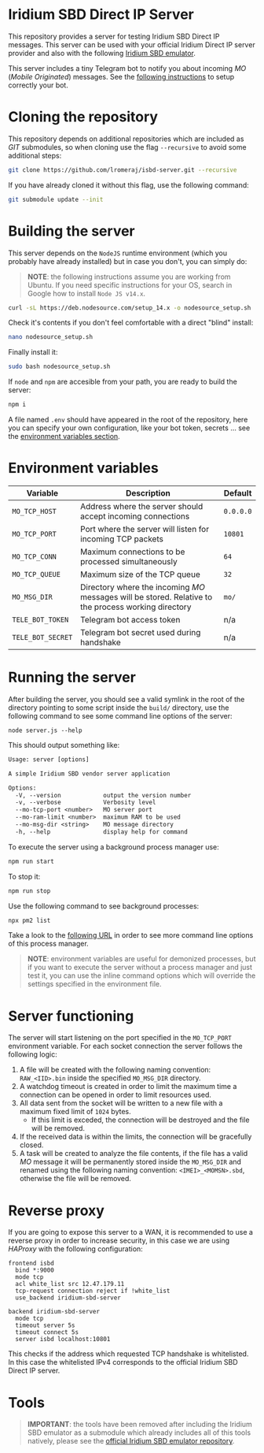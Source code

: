 # Iridium SBD Direct IP Server
This repository provides a server for testing Iridium SBD Direct IP messages. This server can be used with your official Iridium Direct IP server provider and also with the following [Iridium SBD emulator](https://github.com/lromeraj/isbd-emu).

This server includes a tiny Telegram bot to notify you about incoming _MO_ (_Mobile Originated_) messages. See the [following instructions](https://github.com/lromeraj/tele-bot) to setup correctly your bot.


# Cloning the repository

This repository depends on additional repositories which are included as _GIT_ submodules, so when cloning use the flag `--recursive` to avoid some additional steps:
``` bash
git clone https://github.com/lromeraj/isbd-server.git --recursive
```

If you have already cloned it without this flag, use the following command:
``` bash
git submodule update --init
```

# Building the server

This server depends on the `NodeJS` runtime environment (which you probably have already installed) but in case you don't, you can simply do:

> **NOTE**: the following instructions assume you are working from Ubuntu. If you need specific instructions for your OS, search in Google how to install `Node JS v14.x`.

``` bash
curl -sL https://deb.nodesource.com/setup_14.x -o nodesource_setup.sh
```

Check it's contents if you don't feel comfortable with a direct "blind" install:
``` bash
nano nodesource_setup.sh
```

Finally install it:
``` bash
sudo bash nodesource_setup.sh
```

If `node` and `npm` are accesible from your path, you are ready to build the server:
``` bash
npm i
```

A file named `.env` should have appeared in the root of the repository, here you can specify your own configuration, like your bot token, secrets ... see the [environment variables section](#environment-variables).
  
# Environment variables
| Variable | Description | Default |
|----|----|----|
| `MO_TCP_HOST` | Address where the server should accept incoming connections | `0.0.0.0` |
| `MO_TCP_PORT` | Port where the server will listen for incoming TCP packets | `10801` |
| `MO_TCP_CONN` | Maximum connections to be processed simultaneously | `64` |
| `MO_TCP_QUEUE` | Maximum size of the TCP queue | `32` |
| `MO_MSG_DIR` | Directory where the incoming _MO_ messages will be stored. Relative to the process working directory | `mo/` |
| `TELE_BOT_TOKEN` | Telegram bot access token | n/a |
| `TELE_BOT_SECRET` | Telegram bot secret used during handshake | n/a |

# Running the server

After building the server, you should see a valid symlink in the root of the directory pointing to some script inside the `build/` directory, use the following command to see some command line options of the server:
```
node server.js --help
```

This should output something like:
``` txt
Usage: server [options]

A simple Iridium SBD vendor server application

Options:
  -V, --version            output the version number
  -v, --verbose            Verbosity level
  --mo-tcp-port <number>   MO server port
  --mo-ram-limit <number>  maximum RAM to be used
  --mo-msg-dir <string>    MO message directory
  -h, --help               display help for command
```

To execute the server using a background process manager use:
``` bash
npm run start
```

To stop it:
``` bash
npm run stop
```

Use the following command to see background processes:
``` bash
npx pm2 list
```

Take a look to the [following URL](https://pm2.keymetrics.io/docs/usage/process-management/) in order to see more command line options of this process manager.

> **NOTE**: environment variables are useful for demonized processes, but if you want to execute the server without a process manager and just test it, you can use the inline command options which will override the settings specified in the environment file.

# Server functioning

The server will start listening on the port specified in the `MO_TCP_PORT` environment variable. For each socket connection the server follows the following logic:
  1. A file will be created with the following naming convention: `RAW_<IID>.bin` inside the specified `MO_MSG_DIR` directory.
  2. A watchdog timeout is created in order to limit the maximum time a connection can be opened in order to limit resources used.
  3. All data sent from the socket will be written to a new file with a maximum fixed limit of `1024` bytes. 
      - If this limit is exceded, the connection will be destroyed and the file will be removed.
  4. If the received data is within the limits, the connection will be gracefully closed.
  5. A task will be created to analyze the file contents, if the file has a valid _MO_ message it will be permanently stored inside the `MO_MSG_DIR` and renamed using the following naming convention: `<IMEI>_<MOMSN>.sbd`, otherwise the file will be removed.

# Reverse proxy
If you are going to expose this server to a WAN, it is recommended to use a reverse proxy in order to increase security, in this case we are using *HAProxy* with the following configuration:

``` config
frontend isbd
  bind *:9000
  mode tcp
  acl white_list src 12.47.179.11
  tcp-request connection reject if !white_list
  use_backend iridium-sbd-server

backend iridium-sbd-server
  mode tcp
  timeout server 5s
  timeout connect 5s
  server isbd localhost:10801
```

This checks if the address which requested TCP handshake is whitelisted. In this case the whitelisted IPv4 corresponds to the official Iridium SBD Direct IP server.

# Tools

> **IMPORTANT**: the tools have been removed after including the Iridium SBD emulator as a submodule which already includes all of this tools natively, please see the [official Iridium SBD emulator repository](https://github.com/lromeraj/isbd-emu).